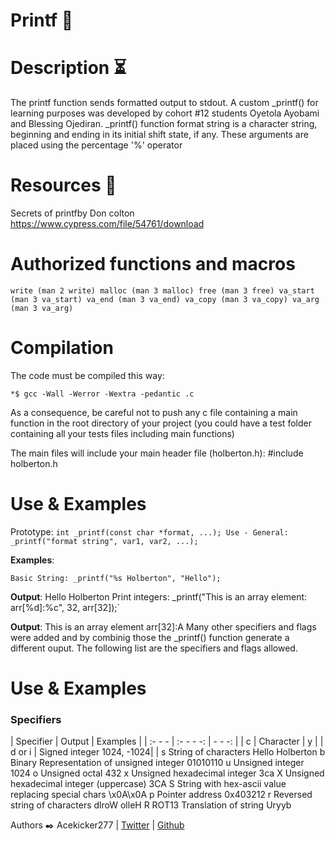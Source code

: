 # Printf  📠

# Description ⏳
The printf function sends formatted output to stdout. A custom _printf() for learning purposes was developed by cohort #12 students Oyetola Ayobami and Blessing Ojediran. _printf() function format string is a character string, beginning and ending in its initial shift state, if any. These arguments are placed using the percentage '%' operator

# Resources 🔧
Secrets of printfby Don colton https://www.cypress.com/file/54761/download

# Authorized functions and macros
`write (man 2 write) malloc (man 3 malloc) free (man 3 free) va_start (man 3 va_start) va_end (man 3 va_end) va_copy (man 3 va_copy) va_arg (man 3 va_arg)`
# Compilation
The code must be compiled this way:

`*$ gcc -Wall -Werror -Wextra -pedantic .c`

As a consequence, be careful not to push any c file containing a main function in the root directory of your project (you could have a test folder containing all your tests files including main functions)

The main files will include your main header file (holberton.h): #include holberton.h

# Use & Examples
 Prototype: `int _printf(const char *format, ...); Use - General: _printf("format string", var1, var2, ...);`

**Examples**:

`Basic String: _printf("%s Holberton", "Hello");`

**Output**: Hello Holberton
Print integers: _printf("This is an array element: arr[%d]:%c", 32, arr[32]);`

**Output**: This is an array element arr[32]:A
Many other specifiers and flags were added and by combinig those the _printf() function generate a different ouput. The following list are the specifiers and flags allowed.

# Use & Examples

### Specifiers
| Specifier  | Output    | Examples |
| :- - -           | :- - - -:       | - - -:            |
|     c           | Character         |    	y           |
|   d or i	     | Signed integer	1024, -1024|
| s	String of characters	Hello Holberton
b	Binary Representation of unsigned integer	01010110
u	Unsigned integer	1024
o	Unsigned octal	432
x	Unsigned hexadecimal integer	3ca
X	Unsigned hexadecimal integer (uppercase)	3CA
S	String with hex-ascii value replacing special chars	\x0A\x0A
p	Pointer address	0x403212
r	Reversed string of characters	dlroW olleH
R	ROT13 Translation of string	Uryyb


Authors ✒️ 
Acekicker277 | [Twitter](https://twitter.com/HaymoreAy?t=iI6aWw2a9dKoUss2BsZhJw&s=09) | [Github](https://github.com/Acekicker277)

